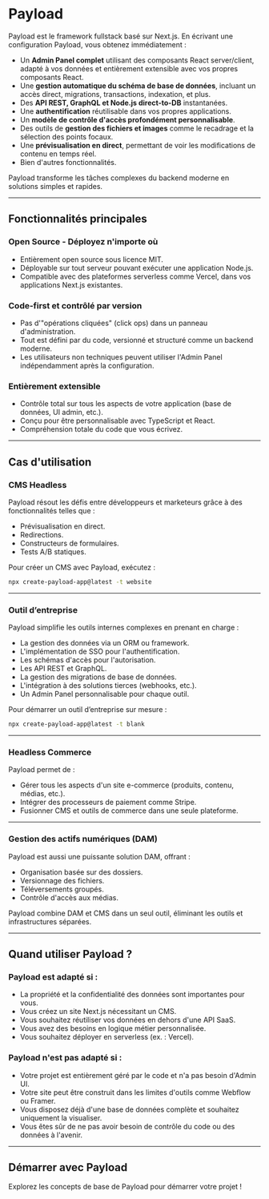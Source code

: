 # Payload

Payload est le framework fullstack basé sur Next.js. En écrivant une configuration Payload, vous obtenez immédiatement :

- Un **Admin Panel complet** utilisant des composants React server/client, adapté à vos données et entièrement extensible avec vos propres composants React.
- Une **gestion automatique du schéma de base de données**, incluant un accès direct, migrations, transactions, indexation, et plus.
- Des **API REST, GraphQL et Node.js direct-to-DB** instantanées.
- Une **authentification** réutilisable dans vos propres applications.
- Un **modèle de contrôle d'accès profondément personnalisable**.
- Des outils de **gestion des fichiers et images** comme le recadrage et la sélection des points focaux.
- Une **prévisualisation en direct**, permettant de voir les modifications de contenu en temps réel.
- Bien d'autres fonctionnalités.

Payload transforme les tâches complexes du backend moderne en solutions simples et rapides.

---

## Fonctionnalités principales

### Open Source - Déployez n'importe où

- Entièrement open source sous licence MIT.
- Déployable sur tout serveur pouvant exécuter une application Node.js.
- Compatible avec des plateformes serverless comme Vercel, dans vos applications Next.js existantes.

### Code-first et contrôlé par version

- Pas d'"opérations cliquées" (click ops) dans un panneau d'administration.
- Tout est défini par du code, versionné et structuré comme un backend moderne.
- Les utilisateurs non techniques peuvent utiliser l'Admin Panel indépendamment après la configuration.

### Entièrement extensible

- Contrôle total sur tous les aspects de votre application (base de données, UI admin, etc.).
- Conçu pour être personnalisable avec TypeScript et React.
- Compréhension totale du code que vous écrivez.

---

## Cas d'utilisation

### CMS Headless

Payload résout les défis entre développeurs et marketeurs grâce à des fonctionnalités telles que :

- Prévisualisation en direct.
- Redirections.
- Constructeurs de formulaires.
- Tests A/B statiques.

Pour créer un CMS avec Payload, exécutez :

```bash
npx create-payload-app@latest -t website
```

---

### Outil d’entreprise

Payload simplifie les outils internes complexes en prenant en charge :

- La gestion des données via un ORM ou framework.
- L'implémentation de SSO pour l'authentification.
- Les schémas d'accès pour l'autorisation.
- Les API REST et GraphQL.
- La gestion des migrations de base de données.
- L'intégration à des solutions tierces (webhooks, etc.).
- Un Admin Panel personnalisable pour chaque outil.

Pour démarrer un outil d’entreprise sur mesure :

```bash
npx create-payload-app@latest -t blank
```

---

### Headless Commerce

Payload permet de :

- Gérer tous les aspects d'un site e-commerce (produits, contenu, médias, etc.).
- Intégrer des processeurs de paiement comme Stripe.
- Fusionner CMS et outils de commerce dans une seule plateforme.

---

### Gestion des actifs numériques (DAM)

Payload est aussi une puissante solution DAM, offrant :

- Organisation basée sur des dossiers.
- Versionnage des fichiers.
- Téléversements groupés.
- Contrôle d'accès aux médias.

Payload combine DAM et CMS dans un seul outil, éliminant les outils et infrastructures séparées.

---

## Quand utiliser Payload ?

### Payload est adapté si :

- La propriété et la confidentialité des données sont importantes pour vous.
- Vous créez un site Next.js nécessitant un CMS.
- Vous souhaitez réutiliser vos données en dehors d'une API SaaS.
- Vous avez des besoins en logique métier personnalisée.
- Vous souhaitez déployer en serverless (ex. : Vercel).

### Payload n'est pas adapté si :

- Votre projet est entièrement géré par le code et n'a pas besoin d'Admin UI.
- Votre site peut être construit dans les limites d'outils comme Webflow ou Framer.
- Vous disposez déjà d'une base de données complète et souhaitez uniquement la visualiser.
- Vous êtes sûr de ne pas avoir besoin de contrôle du code ou des données à l'avenir.

---

## Démarrer avec Payload

Explorez les concepts de base de Payload pour démarrer votre projet !

```

```
